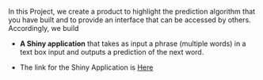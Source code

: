 In this  Project,  we create a product to highlight the prediction algorithm that you have built and to provide an interface that can be accessed by others. Accordingly, we build  

- **A Shiny application** that takes as input a phrase (multiple words) in a text box input and outputs a prediction of the next word.

- The link for the Shiny Application is [Here](https://aghababaei-omid.shinyapps.io/Final-Project/) 
